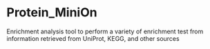 # Protein_MiniOn
 Enrichment analysis tool to perform a variety of enrichment test from information retrieved from UniProt, KEGG, and other sources
